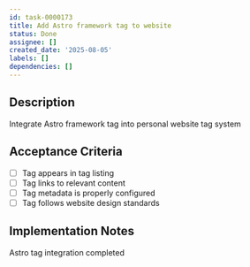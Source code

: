 ```yaml
---
id: task-0000173
title: Add Astro framework tag to website
status: Done
assignee: []
created_date: '2025-08-05'
labels: []
dependencies: []
---
```


## Description

Integrate Astro framework tag into personal website tag system

## Acceptance Criteria

- [ ] Tag appears in tag listing
- [ ] Tag links to relevant content
- [ ] Tag metadata is properly configured
- [ ] Tag follows website design standards

## Implementation Notes

Astro tag integration completed
